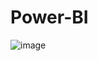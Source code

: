 # Power-BI
![image](https://github.com/Hadad-Ahmed-Ali/Business-Intelligence/assets/128106188/eb8f7cf0-f5d2-41c3-bd45-cb118eb6a142)
